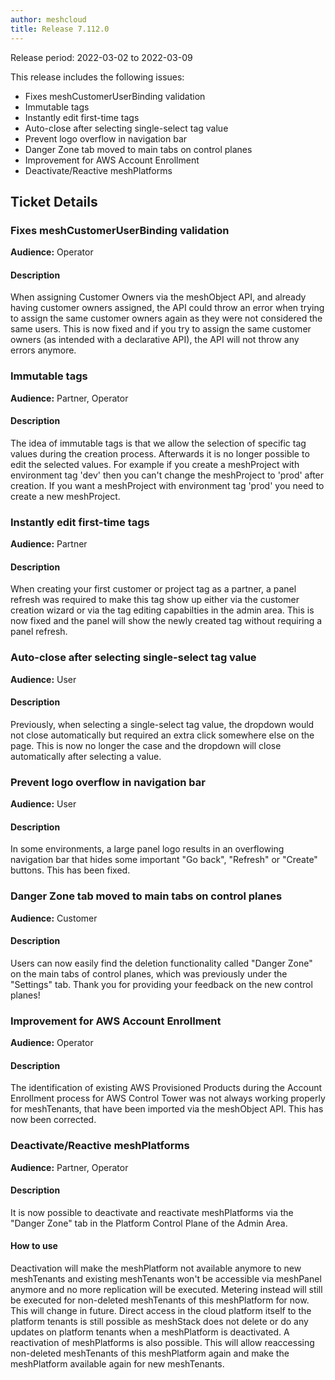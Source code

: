 ```yaml
---
author: meshcloud
title: Release 7.112.0
---
```


Release period: 2022-03-02 to 2022-03-09

This release includes the following issues:
* Fixes meshCustomerUserBinding validation
* Immutable tags
* Instantly edit first-time tags
* Auto-close after selecting single-select tag value
* Prevent logo overflow in navigation bar
* Danger Zone tab moved to main tabs on control planes
* Improvement for AWS Account Enrollment
* Deactivate/Reactive meshPlatforms
<!--truncate-->

## Ticket Details
### Fixes meshCustomerUserBinding validation
**Audience:** Operator<br>

#### Description
When assigning Customer Owners via the meshObject API, and already having customer owners assigned, 
the API could throw an error when trying to assign the same customer owners again as they were not
considered the same users. This is now fixed and if you try to assign the same customer owners 
(as intended with a declarative API), the API will not throw any errors anymore.

### Immutable tags
**Audience:** Partner, Operator<br>

#### Description
The idea of immutable tags is that we allow the selection of specific tag values
during the creation process. Afterwards it is no longer possible to edit the selected
values. For example if you create a meshProject with environment tag 'dev' then you can't
change the meshProject to 'prod' after creation. If you want a meshProject with
environment tag 'prod' you need to create a new meshProject.

### Instantly edit first-time tags
**Audience:** Partner<br>

#### Description
When creating your first customer or project tag as a partner, a panel refresh
was required to make this tag show up either via the customer creation wizard
or via the tag editing capabilties in the admin area. This is now fixed
and the panel will show the newly created tag without requiring a panel refresh.

### Auto-close after selecting single-select tag value
**Audience:** User<br>

#### Description
Previously, when selecting a single-select tag value, the dropdown would not 
close automatically but required an extra click somewhere else on the page.
This is now no longer the case and the dropdown will close automatically
after selecting a value.

### Prevent logo overflow in navigation bar
**Audience:** User<br>

#### Description
In some environments, a large panel logo results in an overflowing navigation bar that hides some important "Go back", "Refresh" or "Create" buttons. This has been fixed.

### Danger Zone tab moved to main tabs on control planes
**Audience:** Customer<br>

#### Description
Users can now easily find the deletion functionality called "Danger Zone" on the main tabs of control planes, 
which was previously under the "Settings" tab. Thank you for providing your feedback on the new control planes!

### Improvement for AWS Account Enrollment
**Audience:** Operator<br>

#### Description
The identification of existing AWS Provisioned Products during the Account Enrollment process
for AWS Control Tower was not always working properly for meshTenants, that have been imported
via the meshObject API. This has now been corrected.

### Deactivate/Reactive meshPlatforms
**Audience:** Partner, Operator<br>

#### Description
It is now possible to deactivate and reactivate meshPlatforms via the "Danger Zone" tab in the
Platform Control Plane of the Admin Area.

#### How to use
Deactivation will make the meshPlatform not available anymore
to new meshTenants and existing meshTenants won't be accessible via meshPanel anymore and no more replication
will be executed. Metering instead will still be executed for non-deleted meshTenants of this meshPlatform for now. This
will change in future. Direct access in the cloud platform itself to the platform tenants is still possible as meshStack
does not delete or do any updates on platform tenants when a meshPlatform is deactivated. A reactivation
of meshPlatforms is also possible. This will allow reaccessing non-deleted meshTenants of this meshPlatform again
and make the meshPlatform available again for new meshTenants.

